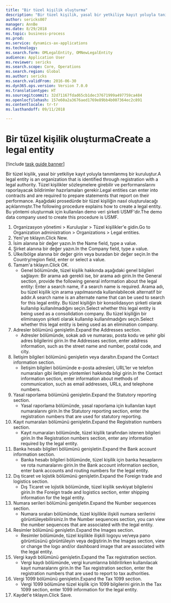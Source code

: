 ```yaml
--- 
title: "Bir tüzel kişilik oluşturma"
description: "Bir tüzel kişilik, yasal bir yetkiliye kayıt yoluyla tanımlanmış bir kuruluştur."
author: sericks007
manager: AnnBe
ms.date: 8/29/2018
ms.topic: business-process
ms.prod: 
ms.service: dynamics-ax-applications
ms.technology: 
ms.search.form: OMLegalEntity, OMNewLegalEntity
audience: Application User
ms.reviewer: sericks
ms.search.scope: Core, Operations
ms.search.region: Global
ms.author: sericks
ms.search.validFrom: 2016-06-30
ms.dyn365.ops.version: Version 7.0.0
ms.translationtype: HT
ms.sourcegitcommit: 32d71167fdad65cb1dec37671999a497759ca484
ms.openlocfilehash: 157e60a2a3676aed1769e89bb4b007364ec2c891
ms.contentlocale: tr-tr
ms.lasthandoff: 09/11/2018

---
```

# <a name="create-a-legal-entity"></a><span data-ttu-id="0b3b6-103">Bir tüzel kişilik oluşturma</span><span class="sxs-lookup"><span data-stu-id="0b3b6-103">Create a legal entity</span></span>

[!include [task guide banner](../../includes/task-guide-banner.md)]

<span data-ttu-id="0b3b6-104">Bir tüzel kişilik, yasal bir yetkiliye kayıt yoluyla tanımlanmış bir kuruluştur.</span><span class="sxs-lookup"><span data-stu-id="0b3b6-104">A legal entity is an organization that is identified through registration with a legal authority.</span></span> <span data-ttu-id="0b3b6-105">Tüzel kişilikler sözleşmelere girebilir ve performanslarını raporlayacak bildirimler hazırlamaları gerekir.</span><span class="sxs-lookup"><span data-stu-id="0b3b6-105">Legal entities can enter into contracts and are required to prepare statements that report on their performance.</span></span> <span data-ttu-id="0b3b6-106">Aşağıdaki prosedürde bir tüzel kişiliğin nasıl oluşturulacağı açıklanmıştır.</span><span class="sxs-lookup"><span data-stu-id="0b3b6-106">The following procedure explains how to create a legal entity.</span></span> <span data-ttu-id="0b3b6-107">Bu yöntemi oluşturmak için kullanılan demo veri şirketi USMF'dir.</span><span class="sxs-lookup"><span data-stu-id="0b3b6-107">The demo data company used to create this procedure is USMF.</span></span>

1. <span data-ttu-id="0b3b6-108">Organizasyon yönetimi > Kuruluşlar > Tüzel kişilikler'e gidin.</span><span class="sxs-lookup"><span data-stu-id="0b3b6-108">Go to Organization administration > Organizations > Legal entities.</span></span>
2. <span data-ttu-id="0b3b6-109">Yeni'ye tıklayın.</span><span class="sxs-lookup"><span data-stu-id="0b3b6-109">Click New.</span></span>
3. <span data-ttu-id="0b3b6-110">İsim alanına bir değer yazın.</span><span class="sxs-lookup"><span data-stu-id="0b3b6-110">In the Name field, type a value.</span></span>
4. <span data-ttu-id="0b3b6-111">Şirket alanına bir değer yazın.</span><span class="sxs-lookup"><span data-stu-id="0b3b6-111">In the Company field, type a value.</span></span>
5. <span data-ttu-id="0b3b6-112">Ülke/bölge alanına bir değer girin veya buradan bir değer seçin.</span><span class="sxs-lookup"><span data-stu-id="0b3b6-112">In the Country/region field, enter or select a value.</span></span>
6. <span data-ttu-id="0b3b6-113">Tamam'a tıklayın.</span><span class="sxs-lookup"><span data-stu-id="0b3b6-113">Click OK.</span></span>
    * <span data-ttu-id="0b3b6-114">Genel bölümünde, tüzel kişilik hakkında aşağıdaki genel bilgileri sağlayın: Bir arama adı gerekli ise, bir arama adı girin.</span><span class="sxs-lookup"><span data-stu-id="0b3b6-114">In the General section, provide the following general information about the legal entity: Enter a search name, if a search name is required.</span></span> <span data-ttu-id="0b3b6-115">Arama adı, bu tüzel kişilik için arama yapılmasında kullanılabilecek alternatif bir addır.</span><span class="sxs-lookup"><span data-stu-id="0b3b6-115">A search name is an alternate name that can be used to search for this legal entity.</span></span> <span data-ttu-id="0b3b6-116">Bu tüzel kişiliğin bir konsolidasyon şirketi olarak kullanılıp kullanılmadığını seçin.</span><span class="sxs-lookup"><span data-stu-id="0b3b6-116">Select whether this legal entity is being used as a consolidation company.</span></span> <span data-ttu-id="0b3b6-117">Bu tüzel kişiliğin bir eliminasyon şirketi olarak kullanılıp kullanılmadığını seçin.</span><span class="sxs-lookup"><span data-stu-id="0b3b6-117">Select whether this legal entity is being used as an elimination company.</span></span>  
7. <span data-ttu-id="0b3b6-118">Adresler bölümünü genişletin.</span><span class="sxs-lookup"><span data-stu-id="0b3b6-118">Expand the Addresses section.</span></span>
    * <span data-ttu-id="0b3b6-119">Adresler bölümünde, sokak adı ve numarası, posta kodu ve şehir gibi adres bilgilerini girin.</span><span class="sxs-lookup"><span data-stu-id="0b3b6-119">In the Addresses section, enter address information, such as the street name and number, postal code, and city.</span></span>  
8. <span data-ttu-id="0b3b6-120">İletişim bilgileri bölümünü genişletin veya daraltın.</span><span class="sxs-lookup"><span data-stu-id="0b3b6-120">Expand the Contact information section.</span></span>
    * <span data-ttu-id="0b3b6-121">İletişim bilgileri bölümünde e-posta adresleri, URL'ler ve telefon numaraları gibi iletişim yöntemleri hakkında bilgi girin.</span><span class="sxs-lookup"><span data-stu-id="0b3b6-121">In the Contact information section, enter information about methods of communication, such as email addresses, URLs, and telephone numbers.</span></span>  
9. <span data-ttu-id="0b3b6-122">Yasal raporlama bölümünü genişletin.</span><span class="sxs-lookup"><span data-stu-id="0b3b6-122">Expand the Statutory reporting section.</span></span>
    * <span data-ttu-id="0b3b6-123">Yasal raporlama bölümünde, yasal raporlama için kullanılan kayıt numaralarını girin.</span><span class="sxs-lookup"><span data-stu-id="0b3b6-123">In the Statutory reporting section, enter the registration numbers that are used for statutory reporting.</span></span>  
10. <span data-ttu-id="0b3b6-124">Kayıt numaraları bölümünü genişletin.</span><span class="sxs-lookup"><span data-stu-id="0b3b6-124">Expand the Registration numbers section.</span></span>
    * <span data-ttu-id="0b3b6-125">Kayıt numaraları bölümünde, tüzel kişilik tarafından istenen bilgileri girin.</span><span class="sxs-lookup"><span data-stu-id="0b3b6-125">In the Registration numbers section, enter any information required by the legal entity.</span></span>  
11. <span data-ttu-id="0b3b6-126">Banka hesabı bilgileri bölümünü genişletin.</span><span class="sxs-lookup"><span data-stu-id="0b3b6-126">Expand the Bank account information section.</span></span>
    * <span data-ttu-id="0b3b6-127">Banka hesabı bilgileri bölümünde, tüzel kişilik için banka hesaplarını ve rota numaralarını girin.</span><span class="sxs-lookup"><span data-stu-id="0b3b6-127">In the Bank account information section, enter bank accounts and routing numbers for the legal entity.</span></span>  
12. <span data-ttu-id="0b3b6-128">Dış ticaret ve lojistik bölümünü genişletin.</span><span class="sxs-lookup"><span data-stu-id="0b3b6-128">Expand the Foreign trade and logistics section.</span></span>
    * <span data-ttu-id="0b3b6-129">Dış Ticaret ve lojistik bölümünde, tüzel kişilik sevkiyat bilgilerini girin.</span><span class="sxs-lookup"><span data-stu-id="0b3b6-129">In the Foreign trade and logistics section, enter shipping information for the legal entity.</span></span>  
13. <span data-ttu-id="0b3b6-130">Numara serileri bölümünü genişletin.</span><span class="sxs-lookup"><span data-stu-id="0b3b6-130">Expand the Number sequences section.</span></span>
    * <span data-ttu-id="0b3b6-131">Numara sıraları bölümünde, tüzel kişilikle ilişkili numara serilerini görüntüleyebilirsiniz.</span><span class="sxs-lookup"><span data-stu-id="0b3b6-131">In the Number sequences section, you can view the number sequences that are associated with the legal entity.</span></span>  
14. <span data-ttu-id="0b3b6-132">Resimler bölümünü genişletin.</span><span class="sxs-lookup"><span data-stu-id="0b3b6-132">Expand the Images section.</span></span>
    * <span data-ttu-id="0b3b6-133">Resimler bölümünde, tüzel kişilikle ilişkili logoyu ve/veya pano görüntüsünü görüntüleyin veya değiştirin.</span><span class="sxs-lookup"><span data-stu-id="0b3b6-133">In the Images section, view or change the logo and/or dashboard image that are associated with the legal entity.</span></span>  
15. <span data-ttu-id="0b3b6-134">Vergi kaydı bölümünü genişletin.</span><span class="sxs-lookup"><span data-stu-id="0b3b6-134">Expand the Tax registration section.</span></span>
    * <span data-ttu-id="0b3b6-135">Vergi kaydı bölümünde, vergi kurumlarına bildirilirken kullanılacak kayıt numaralarını girin.</span><span class="sxs-lookup"><span data-stu-id="0b3b6-135">In the Tax registration section, enter the registration numbers that are used to report to tax authorities.</span></span>  
16. <span data-ttu-id="0b3b6-136">Vergi 1099 bölümünü genişletin.</span><span class="sxs-lookup"><span data-stu-id="0b3b6-136">Expand the Tax 1099 section.</span></span>
    * <span data-ttu-id="0b3b6-137">Vergi 1099 bölümüne tüzel kişilik için 1099 bilgilerini girin.</span><span class="sxs-lookup"><span data-stu-id="0b3b6-137">In the Tax 1099 section, enter 1099 information for the legal entity.</span></span>  
17. <span data-ttu-id="0b3b6-138">Kaydet'e tıklayın.</span><span class="sxs-lookup"><span data-stu-id="0b3b6-138">Click Save.</span></span>


